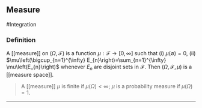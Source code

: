 ## Measure
#Integration 

### Definition
A [[measure]] on $(\Omega, \mathcal{F})$ is a function $\mu: \mathcal{F} \rightarrow[0, \infty]$ such that
(i) $\mu(\emptyset)=0$,
(ii) $\mu\left(\bigcup_{n=1}^{\infty} E_{n}\right)=\sum_{n=1}^{\infty} \mu\left(E_{n}\right)$ whenever $E_{n}$ are disjoint sets in $\mathcal{F}$.
Then $(\Omega, \mathcal{F}, \mu)$ is a [[measure space]].

>A [[measure]] $\mu$ is finite if $\mu(\Omega)<\infty$;
>$\mu$ is a probability measure if $\mu(\Omega)=1$.

---